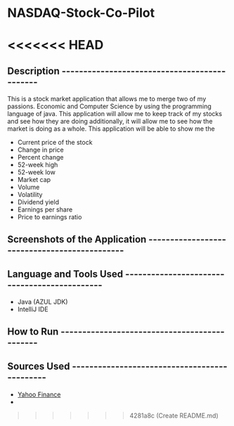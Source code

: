 # NASDAQ-Stock-Co-Pilot
<<<<<<< HEAD
=======

## Description ---------------------------------------------

This is a stock market application that allows me to merge two of my passions. Economic and Computer Science by using 
the programming language of java. This application will allow me to keep track of my stocks and see how they are doing 
additionally, it will allow me to see how the market is doing as a whole. This application will be able to show me the
- Current price of the stock
- Change in price
- Percent change
- 52-week high
- 52-week low
- Market cap
- Volume
- Volatility 
- Dividend yield
- Earnings per share
- Price to earnings ratio

## Screenshots of the Application ---------------------------------------------



## Language and Tools Used ---------------------------------------------

- Java (AZUL JDK)
- IntelliJ IDE


## How to Run ---------------------------------------------


## Sources Used ---------------------------------------------

- [Yahoo Finance](https://finance.yahoo.com/)
- 
>>>>>>> 4281a8c (Create README.md)
